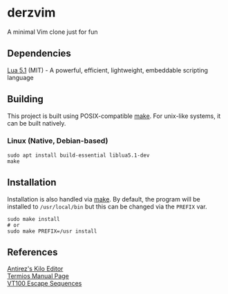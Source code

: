 # derzvim
A minimal Vim clone just for fun

## Dependencies
[Lua 5.1](http://www.lua.org/home.html) (MIT) - A powerful, efficient, lightweight, embeddable scripting language

## Building
This project is built using POSIX-compatible [make](https://pubs.opengroup.org/onlinepubs/009695399/utilities/make.html).
For unix-like systems, it can be built natively.

### Linux (Native, Debian-based)
```
sudo apt install build-essential liblua5.1-dev
make
```

## Installation
Installation is also handled via [make](https://pubs.opengroup.org/onlinepubs/009695399/utilities/make.html).
By default, the program will be installed to `/usr/local/bin` but this can be changed via the `PREFIX` var.

```
sudo make install
# or
sudo make PREFIX=/usr install
```

## References
[Antirez's Kilo Editor](https://github.com/antirez/kilo)  
[Termios Manual Page](https://man7.org/linux/man-pages/man3/termios.3.html)  
[VT100 Escape Sequences](http://ascii-table.com/ansi-escape-sequences-vt-100.php)  

